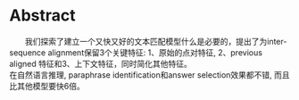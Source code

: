 # Abstract 
&emsp;&emsp;我们探索了建立一个又快又好的文本匹配模型什么是必要的，提出了为inter-sequence alignment保留3个关键特征: 1、原始的点对特征, 2、previous aligned 特征和3、上下文特征，同时简化其他特征。  
在自然语言推理, paraphrase identification和answer selection效果都不错, 而且比其他模型要快6倍。  


